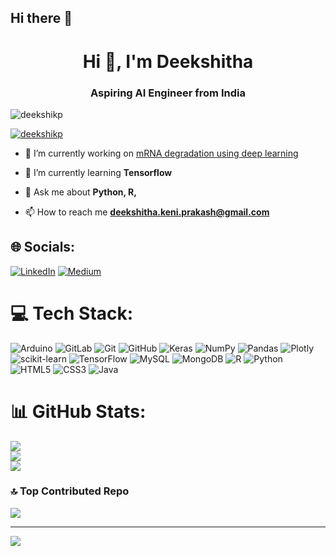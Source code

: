 ## Hi there 👋

<h1 align="center">Hi 👋, I'm Deekshitha</h1>
<h3 align="center">Aspiring AI Engineer from India</h3>

<p align="left"> <img src="https://komarev.com/ghpvc/?username=deekshikp&label=Profile%20views&color=0e75b6&style=flat" alt="deekshikp" /> </p>

<p align="left"> <a href="https://github.com/ryo-ma/github-profile-trophy"><img src="https://github-profile-trophy.vercel.app/?username=deekshikp" alt="deekshikp" /></a> </p>

- 🔭 I’m currently working on [mRNA degradation using deep learning](https://github.com/deekshikp/mRNA_Degradation)

- 🌱 I’m currently learning **Tensorflow**

- 💬 Ask me about **Python, R,**

- 📫 How to reach me **deekshitha.keni.prakash@gmail.com**


## 🌐 Socials:
[![LinkedIn](https://img.shields.io/badge/LinkedIn-%230077B5.svg?logo=linkedin&logoColor=white)](https://linkedin.com/in/deekshitha-prakash) [![Medium](https://img.shields.io/badge/Medium-12100E?logo=medium&logoColor=white)](https://medium.com/@deekshikp) 

# 💻 Tech Stack:
![Arduino](https://img.shields.io/badge/-Arduino-00979D?style=for-the-badge&logo=Arduino&logoColor=white) ![GitLab](https://img.shields.io/badge/gitlab-%23181717.svg?style=for-the-badge&logo=gitlab&logoColor=white) ![Git](https://img.shields.io/badge/git-%23F05033.svg?style=for-the-badge&logo=git&logoColor=white) ![GitHub](https://img.shields.io/badge/github-%23121011.svg?style=for-the-badge&logo=github&logoColor=white) ![Keras](https://img.shields.io/badge/Keras-%23D00000.svg?style=for-the-badge&logo=Keras&logoColor=white) ![NumPy](https://img.shields.io/badge/numpy-%23013243.svg?style=for-the-badge&logo=numpy&logoColor=white) ![Pandas](https://img.shields.io/badge/pandas-%23150458.svg?style=for-the-badge&logo=pandas&logoColor=white) ![Plotly](https://img.shields.io/badge/Plotly-%233F4F75.svg?style=for-the-badge&logo=plotly&logoColor=white) ![scikit-learn](https://img.shields.io/badge/scikit--learn-%23F7931E.svg?style=for-the-badge&logo=scikit-learn&logoColor=white) ![TensorFlow](https://img.shields.io/badge/TensorFlow-%23FF6F00.svg?style=for-the-badge&logo=TensorFlow&logoColor=white) ![MySQL](https://img.shields.io/badge/mysql-4479A1.svg?style=for-the-badge&logo=mysql&logoColor=white) ![MongoDB](https://img.shields.io/badge/MongoDB-%234ea94b.svg?style=for-the-badge&logo=mongodb&logoColor=white) ![R](https://img.shields.io/badge/r-%23276DC3.svg?style=for-the-badge&logo=r&logoColor=white) ![Python](https://img.shields.io/badge/python-3670A0?style=for-the-badge&logo=python&logoColor=ffdd54) ![HTML5](https://img.shields.io/badge/html5-%23E34F26.svg?style=for-the-badge&logo=html5&logoColor=white) ![CSS3](https://img.shields.io/badge/css3-%231572B6.svg?style=for-the-badge&logo=css3&logoColor=white) ![Java](https://img.shields.io/badge/java-%23ED8B00.svg?style=for-the-badge&logo=openjdk&logoColor=white)
# 📊 GitHub Stats:
![](https://github-readme-stats.vercel.app/api?username=deekshikp&theme=dark&hide_border=false&include_all_commits=false&count_private=false)<br/>
![](https://github-readme-streak-stats.herokuapp.com/?user=deekshikp&theme=dark&hide_border=false)<br/>
![](https://github-readme-stats.vercel.app/api/top-langs/?username=deekshikp&theme=dark&hide_border=false&include_all_commits=false&count_private=false&layout=compact)

### 🔝 Top Contributed Repo
![](https://github-contributor-stats.vercel.app/api?username=deekshikp&limit=5&theme=dark&combine_all_yearly_contributions=true)

---
[![](https://visitcount.itsvg.in/api?id=deekshikp&icon=0&color=0)](https://visitcount.itsvg.in)

<!-- Proudly created with GPRM ( https://gprm.itsvg.in ) -->
